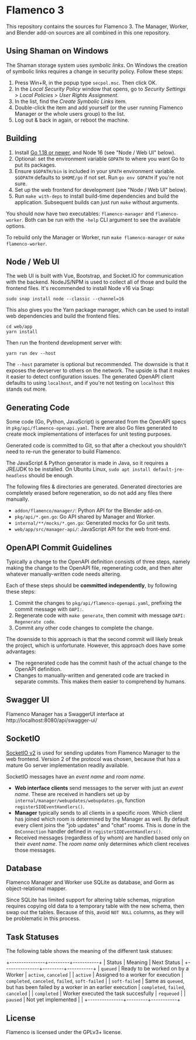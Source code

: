 # Flamenco 3

This repository contains the sources for Flamenco 3. The Manager, Worker, and
Blender add-on sources are all combined in this one repository.

## Using Shaman on Windows

The Shaman storage system uses *symbolic links*. On Windows the creation of symbolic links requires a change in security policy. Follow these steps:

1. Press Win+R, in the popup type `secpol.msc`. Then click OK.
2. In the *Local Security Policy* window that opens, go to *Security Settings* > *Local Policies* > *User Rights Assignment*.
3. In the list, find the *Create Symbolic Links* item.
4. Double-click the item and add yourself (or the user running Flamenco Manager or the whole users group) to the list.
5. Log out & back in again, or reboot the machine.


## Building

1. Install [Go 1.18 or newer](https://go.dev/), and Node 16 (see "Node / Web UI" below).
2. Optional: set the environment variable `GOPATH` to where you want Go to put its packages.
3. Ensure `$GOPATH/bin` is included in your `$PATH` environment variable. `$GOPATH` defaults to `$HOME/go` if not set. Run `go env GOPATH` if you're not sure.
4. Set up the web frontend for development (see "Node / Web UI" below).
5. Run `make with-deps` to install build-time dependencies and build the application. Subsequent builds can just run `make` without arguments.

You should now have two executables: `flamenco-manager` and `flamenco-worker`.
Both can be run with the `-help` CLI argument to see the available options.

To rebuild only the Manager or Worker, run `make flamenco-manager` or `make flamenco-worker`.


## Node / Web UI

The web UI is built with Vue, Bootstrap, and Socket.IO for communication with the backend. NodeJS/NPM is used to collect all of those and build the frontend files. It's recommended to install Node v16 via Snap:

```
sudo snap install node --classic --channel=16
```

This also gives you the Yarn package manager, which can be used to install web dependencies and build the frontend files.

```
cd web/app
yarn install
```

Then run the frontend development server with:
```
yarn run dev --host
```

The `--host` parameter is optional but recommended. The downside is that it
exposes the devserver to others on the network. The upside is that it makes it
easier to detect configuration issues. The generated OpenAPI client defaults to
using `localhost`, and if you're not testing on `localhost` this stands out
more.


## Generating Code

Some code (Go, Python, JavaScript) is generated from the OpenAPI specs in
`pkg/api/flamenco-openapi.yaml`. There are also Go files generated to create
mock implementations of interfaces for unit testing purposes.

Generated code is committed to Git, so that after a checkout you shouldn't
need to re-run the generator to build Flamenco.

The JavaScript & Python generator is made in Java, so it requires a JRE/JDK to
be installed. On Ubuntu Linux, `sudo apt install default-jre-headless` should be
enough.

The following files & directories are generated. Generated directories are
completely erased before regeneration, so do not add any files there manually.

- `addon/flamenco/manager/`: Python API for the Blender add-on.
- `pkg/api/*.gen.go`: Go API shared by Manager and Worker.
- `internal/**/mocks/*.gen.go`: Generated mocks for Go unit tests.
- `web/app/src/manager-api/`: JavaScript API for the web front-end.


## OpenAPI Commit Guidelines

Typically a change to the OpenAPI definition consists of three steps, namely
making the change to the OpenAPI file, regenerating code, and then alter
whatever manually-written code needs altering.

Each of these steps should be **committed independently**, by following these
steps:

1. Commit the changes to `pkg/api/flamenco-openapi.yaml`, prefixing the commit
   message with `OAPI:`.
2. Regenerate code with `make generate`, then commit with message
   `OAPI: Regenerate code`.
3. Commit any other code changes to complete the change.

The downside to this approach is that the second commit will likely break the
project, which is unfortunate. However, this approach does have some advantages:

- The regenerated code has the commit hash of the actual change to the OpenAPI
  definition.
- Changes to manually-written and generated code are tracked in separate
  commits. This makes them easier to comprehend by humans.


## Swagger UI

Flamenco Manager has a SwaggerUI interface at http://localhost:8080/api/swagger-ui/


## SocketIO

[SocketIO v2](https://socket.io/docs/v2/) is used for sending updates from
Flamenco Manager to the web frontend. Version 2 of the protocol was chosen,
because that has a mature Go server implementation readily available.

SocketIO messages have an *event name* and *room name*.

- **Web interface clients** send messages to the server with just an *event
  name*. These are received in handlers set up by
  `internal/manager/webupdates/webupdates.go`, function
  `registerSIOEventHandlers()`.
- **Manager** typically sends to all clients in a specific *room*. Which client
  has joined which room is determined by the Manager as well. By default every
  client joins the "job updates" and "chat" rooms. This is done in the
  `OnConnection` handler defined in `registerSIOEventHandlers()`.
- Received messages (regardless of by whom) are handled based only on their
  *event name*. The *room name* only determines *which* client receives those
  messages.


## Database

Flamenco Manager and Worker use SQLite as database, and Gorm as
object-relational mapper.

Since SQLite has limited support for altering table schemas, migration requires
copying old data to a temporary table with the new schema, then swap out the
tables. Because of this, avoid `NOT NULL` columns, as they will be problematic
in this process.


## Task Statuses

The following table shows the meaning of the different task statuses:

+---------------+---------+-----------+
| Status        | Meaning | Next Status |
+---------------+---------+-----------+
| `queued`      | Ready to be worked on by a Worker | `active`, `canceled` |
| `active`      | Assigned to a worker for execution | `completed`, `canceled`, `failed`, `soft-failed` |
| `soft-failed` | Same as `queued`, but has been failed by a worker in an earlier execution | `completed`, `failed`, `canceled` |
| `completed`   | Worker executed the task succesfully | `requeued` |
| `paused`      | Not yet implemented | |
+---------------+---------+-----------+

## License

Flamenco is licensed under the GPLv3+ license.
